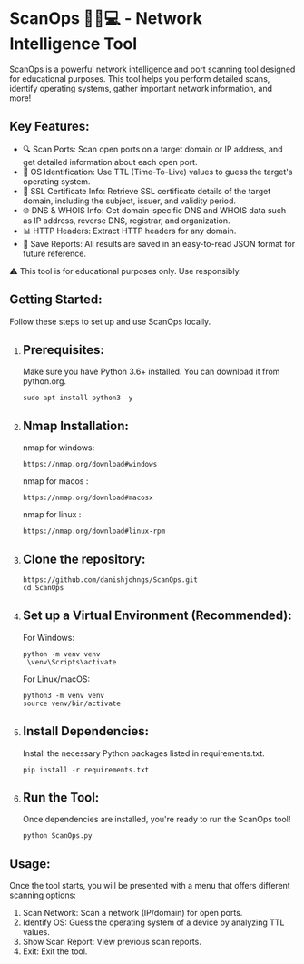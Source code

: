 # ScanOps 🕵️‍♂️💻 - Network Intelligence Tool

ScanOps is a powerful network intelligence and port scanning tool designed for educational purposes. This tool helps you perform detailed scans, identify operating systems, gather important network information, and more!

Key Features:
---------------
- 🔍 Scan Ports: Scan open ports on a target domain or IP address, and get detailed information about each open port.
- 🧠 OS Identification: Use TTL (Time-To-Live) values to guess the target's operating system.
- 🔐 SSL Certificate Info: Retrieve SSL certificate details of the target domain, including the subject, issuer, and validity period.
- 🌐 DNS & WHOIS Info: Get domain-specific DNS and WHOIS data such as IP address, reverse DNS, registrar, and organization.
- 📊 HTTP Headers: Extract HTTP headers for any domain.
- 📁 Save Reports: All results are saved in an easy-to-read JSON format for future reference.

⚠️ This tool is for educational purposes only. Use responsibly.

Getting Started:
---------------
Follow these steps to set up and use ScanOps locally.

1. Prerequisites:
   --------------
   Make sure you have Python 3.6+ installed. You can download it from python.org.
   ```
   sudo apt install python3 -y

2. Nmap Installation:
   -------------------
   nmap for windows:
   ```
   https://nmap.org/download#windows
   ```
   nmap for macos  :
   ```
   https://nmap.org/download#macosx
   ```
   nmap for linux  :
   ```
   https://nmap.org/download#linux-rpm   

4. Clone the repository:
   ----------------------
   ```
   https://github.com/danishjohngs/ScanOps.git
   cd ScanOps

5. Set up a Virtual Environment (Recommended):
   -------------------------------------------
   For Windows:
   ```
   python -m venv venv
   .\venv\Scripts\activate
   ```
   For Linux/macOS:
   ```
   python3 -m venv venv
   source venv/bin/activate

6. Install Dependencies:
   ----------------------
   Install the necessary Python packages listed in requirements.txt.
   ```
   pip install -r requirements.txt

7. Run the Tool:
   --------------
   Once dependencies are installed, you're ready to run the ScanOps tool!
   ```
   python ScanOps.py

Usage:
------
Once the tool starts, you will be presented with a menu that offers different scanning options:

1. Scan Network: Scan a network (IP/domain) for open ports.
2. Identify OS: Guess the operating system of a device by analyzing TTL values.
3. Show Scan Report: View previous scan reports.
4. Exit: Exit the tool.


